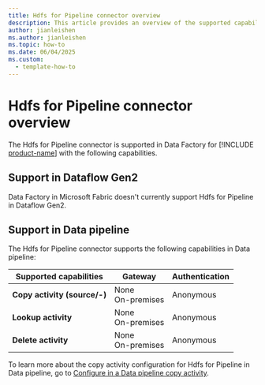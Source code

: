 ```yaml
---
title: Hdfs for Pipeline connector overview
description: This article provides an overview of the supported capabilities of the Hdfs for Pipeline connector.
author: jianleishen
ms.author: jianleishen
ms.topic: how-to
ms.date: 06/04/2025
ms.custom:
  - template-how-to
---
```


# Hdfs for Pipeline connector overview

The Hdfs for Pipeline connector is supported in Data Factory for [!INCLUDE [product-name](../includes/product-name.md)] with the following capabilities.

## Support in Dataflow Gen2

Data Factory in Microsoft Fabric doesn't currently support Hdfs for Pipeline in Dataflow Gen2.

## Support in Data pipeline

The Hdfs for Pipeline connector supports the following capabilities in Data pipeline:

| Supported capabilities | Gateway | Authentication |
| --- | --- | ---|
| **Copy activity (source/-)** | None <br>On-premises| Anonymous |
| **Lookup activity** | None <br>On-premises | Anonymous |
| **Delete activity** | None <br>On-premises | Anonymous |

To learn more about the copy activity configuration for Hdfs for Pipeline in Data pipeline, go to [Configure in a Data pipeline copy activity](connector-hdfs-for-pipeline-copy-activity.md).
